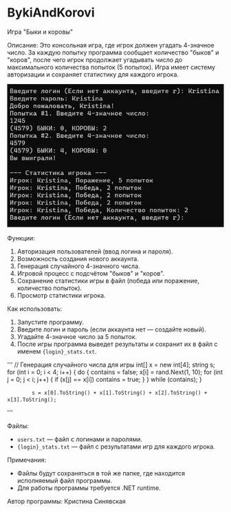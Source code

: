 # BykiAndKorovi
Игра "Быки и коровы"

Описание:
Это консольная игра, где игрок должен угадать 4-значное число. За каждую попытку программа сообщает количество "быков" и "коров", после чего игрок продолжает угадывать число до максимального количества попыток (5 попыток). Игра имеет систему авторизации и сохраняет статистику для каждого игрока.

![Screnshot](https://github.com/iskkk1/BykiAndKorovi/blob/main/Снимок%20экрана%202024-11-12%20192735.png)

Функции:
1. Авторизация пользователей (ввод логина и пароля).
2. Возможность создания нового аккаунта.
3. Генерация случайного 4-значного числа.
4. Игровой процесс с подсчётом "быков" и "коров".
5. Сохранение статистики игры в файл (победа или поражение, количество попыток).
6. Просмотр статистики игрока.

Как использовать:
1. Запустите программу.
2. Введите логин и пароль (если аккаунта нет — создайте новый).
3. Угадайте 4-значное число за 5 попыток.
4. После игры программа выведет результаты и сохранит их в файл с именем `{login}_stats.txt`.

'''
            // Генерация случайного числа для игры
            int[] x = new int[4];
            string s;
            for (int i = 0; i < 4; i++)
            {
                do
                {
                    contains = false;
                    x[i] = rand.Next(1, 10);
                    for (int j = 0; j < i; j++)
                    {
                        if (x[j] == x[i])
                            contains = true;
                    }
                } while (contains);
            }

            s = x[0].ToString() + x[1].ToString() + x[2].ToString() + x[3].ToString();
'''

Файлы:
- `users.txt` — файл с логинами и паролями.
- `{login}_stats.txt` — файл с результатами игр для каждого игрока.

Примечания:
- Файлы будут сохраняться в той же папке, где находится исполняемый файл программы.
- Для работы программы требуется .NET runtime.

Автор программы: Кристина Синявская
